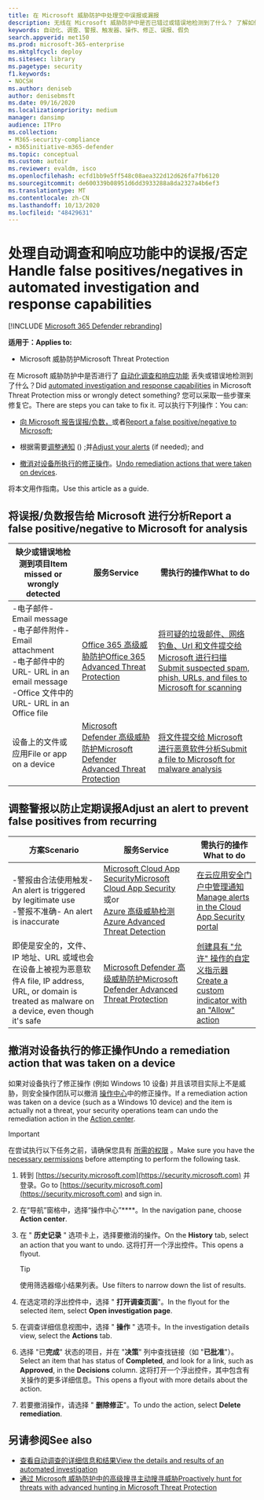 ```yaml
---
title: 在 Microsoft 威胁防护中处理空中误报或漏报
description: 无线在 Microsoft 威胁防护中是否已错过或错误地检测到了什么？ 了解如何向 Microsoft 提交误报或漏报以进行分析。
keywords: 自动化、调查、警报、触发器、操作、修正、误报、假负
search.appverid: met150
ms.prod: microsoft-365-enterprise
ms.mktglfcycl: deploy
ms.sitesec: library
ms.pagetype: security
f1.keywords:
- NOCSH
ms.author: deniseb
author: denisebmsft
ms.date: 09/16/2020
ms.localizationpriority: medium
manager: dansimp
audience: ITPro
ms.collection:
- M365-security-compliance
- m365initiative-m365-defender
ms.topic: conceptual
ms.custom: autoir
ms.reviewer: evaldm, isco
ms.openlocfilehash: ecfd1bb9e5ff548c08aea322d12d626fa7fb6120
ms.sourcegitcommit: de600339b08951d6dd3933288a8da2327a4b6ef3
ms.translationtype: MT
ms.contentlocale: zh-CN
ms.lasthandoff: 10/13/2020
ms.locfileid: "48429631"
---
```

# <a name="handle-false-positivesnegatives-in-automated-investigation-and-response-capabilities"></a><span data-ttu-id="4745e-105">处理自动调查和响应功能中的误报/否定</span><span class="sxs-lookup"><span data-stu-id="4745e-105">Handle false positives/negatives in automated investigation and response capabilities</span></span>

[!INCLUDE [Microsoft 365 Defender rebranding](../includes/microsoft-defender.md)]


<span data-ttu-id="4745e-106">**适用于：**</span><span class="sxs-lookup"><span data-stu-id="4745e-106">**Applies to:**</span></span>
- <span data-ttu-id="4745e-107">Microsoft 威胁防护</span><span class="sxs-lookup"><span data-stu-id="4745e-107">Microsoft Threat Protection</span></span>

<span data-ttu-id="4745e-108">在 Microsoft 威胁防护中是否进行了 [自动化调查和响应功能](mtp-autoir.md) 丢失或错误地检测到了什么？</span><span class="sxs-lookup"><span data-stu-id="4745e-108">Did [automated investigation and response capabilities](mtp-autoir.md) in Microsoft Threat Protection miss or wrongly detect something?</span></span> <span data-ttu-id="4745e-109">您可以采取一些步骤来修复它。</span><span class="sxs-lookup"><span data-stu-id="4745e-109">There are steps you can take to fix it.</span></span> <span data-ttu-id="4745e-110">可以执行下列操作：</span><span class="sxs-lookup"><span data-stu-id="4745e-110">You can:</span></span>

- <span data-ttu-id="4745e-111">[向 Microsoft 报告误报/负数，](#report-a-false-positivenegative-to-microsoft-for-analysis)或者</span><span class="sxs-lookup"><span data-stu-id="4745e-111">[Report a false positive/negative to Microsoft](#report-a-false-positivenegative-to-microsoft-for-analysis);</span></span>

- <span data-ttu-id="4745e-112">根据需要[调整通知](#adjust-an-alert-to-prevent-false-positives-from-recurring) () ;并</span><span class="sxs-lookup"><span data-stu-id="4745e-112">[Adjust your alerts](#adjust-an-alert-to-prevent-false-positives-from-recurring) (if needed); and</span></span> 

- <span data-ttu-id="4745e-113">[撤消对设备所执行的修正操作](#undo-a-remediation-action-that-was-taken-on-a-device)。</span><span class="sxs-lookup"><span data-stu-id="4745e-113">[Undo remediation actions that were taken on devices](#undo-a-remediation-action-that-was-taken-on-a-device).</span></span> 

<span data-ttu-id="4745e-114">将本文用作指南。</span><span class="sxs-lookup"><span data-stu-id="4745e-114">Use this article as a guide.</span></span> 

## <a name="report-a-false-positivenegative-to-microsoft-for-analysis"></a><span data-ttu-id="4745e-115">将误报/负数报告给 Microsoft 进行分析</span><span class="sxs-lookup"><span data-stu-id="4745e-115">Report a false positive/negative to Microsoft for analysis</span></span>

|<span data-ttu-id="4745e-116">缺少或错误地检测到项目</span><span class="sxs-lookup"><span data-stu-id="4745e-116">Item missed or wrongly detected</span></span> |<span data-ttu-id="4745e-117">服务</span><span class="sxs-lookup"><span data-stu-id="4745e-117">Service</span></span>  |<span data-ttu-id="4745e-118">需执行的操作</span><span class="sxs-lookup"><span data-stu-id="4745e-118">What to do</span></span>  |
|---------|---------|---------|
|<span data-ttu-id="4745e-119">-电子邮件</span><span class="sxs-lookup"><span data-stu-id="4745e-119">- Email message</span></span> <br/><span data-ttu-id="4745e-120">-电子邮件附件</span><span class="sxs-lookup"><span data-stu-id="4745e-120">- Email attachment</span></span> <br/><span data-ttu-id="4745e-121">-电子邮件中的 URL</span><span class="sxs-lookup"><span data-stu-id="4745e-121">- URL in an email message</span></span><br/><span data-ttu-id="4745e-122">-Office 文件中的 URL</span><span class="sxs-lookup"><span data-stu-id="4745e-122">- URL in an Office file</span></span>      |[<span data-ttu-id="4745e-123">Office 365 高级威胁防护</span><span class="sxs-lookup"><span data-stu-id="4745e-123">Office 365 Advanced Threat Protection</span></span>](https://docs.microsoft.com/microsoft-365/security/office-365-security/office-365-atp)        |[<span data-ttu-id="4745e-124">将可疑的垃圾邮件、网络钓鱼、Url 和文件提交给 Microsoft 进行扫描</span><span class="sxs-lookup"><span data-stu-id="4745e-124">Submit suspected spam, phish, URLs, and files to Microsoft for scanning</span></span>](https://docs.microsoft.com/microsoft-365/security/office-365-security/admin-submission)         |
|<span data-ttu-id="4745e-125">设备上的文件或应用</span><span class="sxs-lookup"><span data-stu-id="4745e-125">File or app on a device</span></span>    |[<span data-ttu-id="4745e-126">Microsoft Defender 高级威胁防护</span><span class="sxs-lookup"><span data-stu-id="4745e-126">Microsoft Defender Advanced Threat Protection</span></span>](https://docs.microsoft.com/windows/security/threat-protection)         |[<span data-ttu-id="4745e-127">将文件提交给 Microsoft 进行恶意软件分析</span><span class="sxs-lookup"><span data-stu-id="4745e-127">Submit a file to Microsoft for malware analysis</span></span>](https://www.microsoft.com/wdsi/filesubmission)         |

## <a name="adjust-an-alert-to-prevent-false-positives-from-recurring"></a><span data-ttu-id="4745e-128">调整警报以防止定期误报</span><span class="sxs-lookup"><span data-stu-id="4745e-128">Adjust an alert to prevent false positives from recurring</span></span>

|<span data-ttu-id="4745e-129">方案</span><span class="sxs-lookup"><span data-stu-id="4745e-129">Scenario</span></span> |<span data-ttu-id="4745e-130">服务</span><span class="sxs-lookup"><span data-stu-id="4745e-130">Service</span></span> |<span data-ttu-id="4745e-131">需执行的操作</span><span class="sxs-lookup"><span data-stu-id="4745e-131">What to do</span></span> |
|--------|--------|--------|
|<span data-ttu-id="4745e-132">-警报由合法使用触发</span><span class="sxs-lookup"><span data-stu-id="4745e-132">- An alert is triggered by legitimate use</span></span> <br/><span data-ttu-id="4745e-133">-警报不准确</span><span class="sxs-lookup"><span data-stu-id="4745e-133">- An alert is inaccurate</span></span>    |[<span data-ttu-id="4745e-134">Microsoft Cloud App Security</span><span class="sxs-lookup"><span data-stu-id="4745e-134">Microsoft Cloud App Security</span></span>](https://docs.microsoft.com/cloud-app-security)<br/> <span data-ttu-id="4745e-135">或</span><span class="sxs-lookup"><span data-stu-id="4745e-135">or</span></span> <br/>[<span data-ttu-id="4745e-136">Azure 高级威胁检测</span><span class="sxs-lookup"><span data-stu-id="4745e-136">Azure Advanced Threat Detection</span></span>](https://docs.microsoft.com/azure/security/fundamentals/threat-detection)         |[<span data-ttu-id="4745e-137">在云应用安全门户中管理通知</span><span class="sxs-lookup"><span data-stu-id="4745e-137">Manage alerts in the Cloud App Security portal</span></span>](https://docs.microsoft.com/cloud-app-security/managing-alerts)         |
|<span data-ttu-id="4745e-138">即使是安全的，文件、IP 地址、URL 或域也会在设备上被视为恶意软件</span><span class="sxs-lookup"><span data-stu-id="4745e-138">A file, IP address, URL, or domain is treated as malware on a device, even though it's safe</span></span>|[<span data-ttu-id="4745e-139">Microsoft Defender 高级威胁防护</span><span class="sxs-lookup"><span data-stu-id="4745e-139">Microsoft Defender Advanced Threat Protection</span></span>](https://docs.microsoft.com/windows/security/threat-protection) |[<span data-ttu-id="4745e-140">创建具有 "允许" 操作的自定义指示器</span><span class="sxs-lookup"><span data-stu-id="4745e-140">Create a custom indicator with an "Allow" action</span></span>](https://docs.microsoft.com/windows/security/threat-protection/microsoft-defender-atp/manage-indicators) |


## <a name="undo-a-remediation-action-that-was-taken-on-a-device"></a><span data-ttu-id="4745e-141">撤消对设备执行的修正操作</span><span class="sxs-lookup"><span data-stu-id="4745e-141">Undo a remediation action that was taken on a device</span></span>

<span data-ttu-id="4745e-142">如果对设备执行了修正操作 (例如 Windows 10 设备) 并且该项目实际上不是威胁，则安全操作团队可以撤消 [操作中心](mtp-action-center.md)中的修正操作。</span><span class="sxs-lookup"><span data-stu-id="4745e-142">If a remediation action was taken on a device (such as a Windows 10 device) and the item is actually not a threat, your security operations team can undo the remediation action in the [Action center](mtp-action-center.md).</span></span>

> [!IMPORTANT]
> <span data-ttu-id="4745e-143">在尝试执行以下任务之前，请确保您具有 [所需的权限](mtp-action-center.md#required-permissions-for-action-center-tasks) 。</span><span class="sxs-lookup"><span data-stu-id="4745e-143">Make sure you have the [necessary permissions](mtp-action-center.md#required-permissions-for-action-center-tasks) before attempting to perform the following task.</span></span>

1. <span data-ttu-id="4745e-144">转到 [https://security.microsoft.com](https://security.microsoft.com) 并登录。</span><span class="sxs-lookup"><span data-stu-id="4745e-144">Go to [https://security.microsoft.com](https://security.microsoft.com) and sign in.</span></span> 

2. <span data-ttu-id="4745e-145">在“导航”窗格中，选择“操作中心”\*\*\*\*。</span><span class="sxs-lookup"><span data-stu-id="4745e-145">In the navigation pane, choose **Action center**.</span></span> 

3. <span data-ttu-id="4745e-146">在 " **历史记录** " 选项卡上，选择要撤消的操作。</span><span class="sxs-lookup"><span data-stu-id="4745e-146">On the **History** tab, select an action that you want to undo.</span></span> <span data-ttu-id="4745e-147">这将打开一个浮出控件。</span><span class="sxs-lookup"><span data-stu-id="4745e-147">This opens a flyout.</span></span><br/>
    > [!TIP]
    > <span data-ttu-id="4745e-148">使用筛选器缩小结果列表。</span><span class="sxs-lookup"><span data-stu-id="4745e-148">Use filters to narrow down the list of results.</span></span> 

4. <span data-ttu-id="4745e-149">在选定项的浮出控件中，选择 " **打开调查页面**"。</span><span class="sxs-lookup"><span data-stu-id="4745e-149">In the flyout for the selected item, select **Open investigation page**.</span></span>

5. <span data-ttu-id="4745e-150">在调查详细信息视图中，选择 " **操作** " 选项卡。</span><span class="sxs-lookup"><span data-stu-id="4745e-150">In the investigation details view, select the **Actions** tab.</span></span>

6. <span data-ttu-id="4745e-151">选择 "已**完成**" 状态的项目，并在 "**决策**" 列中查找链接（如 "**已批准**"）。</span><span class="sxs-lookup"><span data-stu-id="4745e-151">Select an item that has status of **Completed**, and look for a link, such as **Approved**, in the **Decisions** column.</span></span> <span data-ttu-id="4745e-152">这将打开一个浮出控件，其中包含有关操作的更多详细信息。</span><span class="sxs-lookup"><span data-stu-id="4745e-152">This opens a flyout with more details about the action.</span></span>

7. <span data-ttu-id="4745e-153">若要撤消操作，请选择 " **删除修正**"。</span><span class="sxs-lookup"><span data-stu-id="4745e-153">To undo the action, select **Delete remediation**.</span></span>

## <a name="see-also"></a><span data-ttu-id="4745e-154">另请参阅</span><span class="sxs-lookup"><span data-stu-id="4745e-154">See also</span></span>

- [<span data-ttu-id="4745e-155">查看自动调查的详细信息和结果</span><span class="sxs-lookup"><span data-stu-id="4745e-155">View the details and results of an automated investigation</span></span>](mtp-autoir-results.md)
- [<span data-ttu-id="4745e-156">通过 Microsoft 威胁防护中的高级搜寻主动搜寻威胁</span><span class="sxs-lookup"><span data-stu-id="4745e-156">Proactively hunt for threats with advanced hunting in Microsoft Threat Protection</span></span>](advanced-hunting-overview.md)
